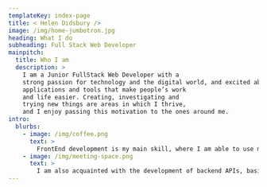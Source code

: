```yaml
---
templateKey: index-page
title: < Helen Didsbury />
image: /img/home-jumbotron.jpg
heading: What I do
subheading: Full Stack Web Developer
mainpitch:
  title: Who I am
  description: >
    I am a Junior FullStack Web Developer with a
    strong passion for technology and the digital world, and excited about building modern web 
    applications and tools that make people’s work
    and life easier. Creating, investigating and 
    trying new things are areas in which I thrive,
    and I enjoy passing this motivation to the ones around me.
intro:
  blurbs:
    - image: /img/coffee.png
      text: >
        FrontEnd development is my main skill, where I am able to use my creativity to build appealing and accessible user interfaces. For this, I mainly use JavaScript with its modern React library, though I am keen on trying other frameworks and libraries. I am familiar with Responsive Design, styling tools such as Bootstrap and Tailwind, and UX/UI principles.
    - image: /img/meeting-space.png
      text: >
        I am also acquainted with the development of backend APIs, basic CRUD functions and the creation of simple databases. I learnt backend with Java, using the Spring framework to facilitate building and creating several team projects such as a movie inventory or a trip booking site. I enjoyed a brief experience with PHP + Laravel as part of a hackathon.
---
```

